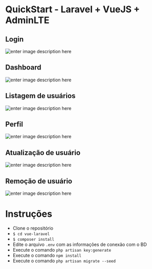 # QuickStart - Laravel + VueJS + AdminLTE

##  Login
![enter image description here](https://lh3.googleusercontent.com/MRLZKFoo0iMfCLElucvTwSLHXLv-mPDiVfRNieqYmnxuED94MT6VhitH6S2qpBnOTn7w-_GaiMQu)   

## Dashboard
![enter image description here](https://lh3.googleusercontent.com/sURVulniSK14MeryDJ3thQmFnEr86a1Dd7Jxg69VdSgK7rgQ0x4l8iojFw6ITsYxJC6VajgVUJ2S)

## Listagem de usuários
![enter image description here](https://lh3.googleusercontent.com/5mfRhdmyyHyzdNXRltq29f0DWL2cpd37hyxyPyWB5Zq4xK6tnK-hPzknRx-v73pMPfc9kRIb6mFI)

## Perfil
![enter image description here](https://lh3.googleusercontent.com/2i3Yh7R-Mlu25-4yHEQjV34aII2B1TKIxbWRVJxLlT-F3psQSQDL6gFdLh5FbpQfvCSboY4-JH4-)

## Atualização de usuário
![enter image description here](https://lh3.googleusercontent.com/nqYOMHfGr_uJh1Zic1aGv_POPXNxeUd-tgxGrOD6lT4LgPc7XQeJtWsNmAHzwITvw1znTnr-W31E)

## Remoção de usuário
![enter image description here](https://lh3.googleusercontent.com/Jwffqu4o5FWOiuddC3iohMRaR5z6OWmQXahqiwRoutAwZzJsGg51Mu9MFfhVMdo67kqlDLo6ai9w)

# Instruções

 - Clone o repositório
 - `$ cd vue-laravel`
 - `$ composer install`
 - Edite o arquivo `.env` com as informações de conexão com o BD
 - Execute o comando `php artisan key:generate`
 - Execute o comando `npm install`
 - Execute o comando `php artisan migrate --seed`
